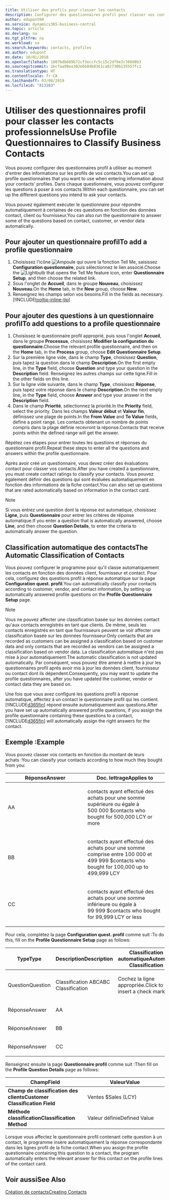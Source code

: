 ```yaml
---
title: Utiliser des profils pour classer les contacts
description: Configurer des questionnaires profil pour classer vos contacts professionnels
author: edupont04
ms.service: dynamics365-business-central
ms.topic: article
ms.devlang: na
ms.tgt_pltfrm: na
ms.workload: na
ms.search.keywords: contacts, profiles
ms.author: edupont
ms.date: 10/01/2018
ms.openlocfilehash: 1007bdb689b72cf3eccfc5c15c2df9e3c760d8b3
ms.sourcegitcommit: 1bcfaa99ea302e6b84b8361ca02730b135557fc1
ms.translationtype: HT
ms.contentlocale: fr-CA
ms.lasthandoff: 03/08/2019
ms.locfileid: "813283"
---
```

# <a name="use-profile-questionnaires-to-classify-business-contacts"></a><span data-ttu-id="e9b51-103">Utiliser des questionnaires profil pour classer les contacts professionnels</span><span class="sxs-lookup"><span data-stu-id="e9b51-103">Use Profile Questionnaires to Classify Business Contacts</span></span>
<span data-ttu-id="e9b51-104">Vous pouvez configurer des questionnaires profil à utiliser au moment d'entrer des informations sur les profils de vos contacts.</span><span class="sxs-lookup"><span data-stu-id="e9b51-104">You can set up profile questionnaires that you want to use when entering information about your contacts' profiles.</span></span> <span data-ttu-id="e9b51-105">Dans chaque questionnaire, vous pouvez configurer les questions à poser à vos contacts.</span><span class="sxs-lookup"><span data-stu-id="e9b51-105">Within each questionnaire, you can set up the different questions you intend to ask your contacts.</span></span>  

<span data-ttu-id="e9b51-106">Vous pouvez également exécuter le questionnaire pour répondre automatiquement à certaines de ces questions en fonction des données contact, client ou fournisseur.</span><span class="sxs-lookup"><span data-stu-id="e9b51-106">You can also run the questionnaire to answer some of the questions based on contact, customer, or vendor data automatically.</span></span>  

## <a name="to-add-a-profile-questionnaire"></a><span data-ttu-id="e9b51-107">Pour ajouter un questionnaire profil</span><span class="sxs-lookup"><span data-stu-id="e9b51-107">To add a profile questionnaire</span></span>
1.  <span data-ttu-id="e9b51-108">Choisissez l'icône ![Ampoule qui ouvre la fonction Tell Me](media/ui-search/search_small.png "Dites-moi ce que vous voulez faire"), saisissez **Configuration questionnaire**, puis sélectionnez le lien associé.</span><span class="sxs-lookup"><span data-stu-id="e9b51-108">Choose the ![Lightbulb that opens the Tell Me feature](media/ui-search/search_small.png "Tell me what you want to do") icon, enter **Questionnaire Setup**, and then choose the related link.</span></span>  
2.  <span data-ttu-id="e9b51-109">Sous l'onglet de **Accueil**, dans le groupe **Nouveau**, choisissez **Nouveau**.</span><span class="sxs-lookup"><span data-stu-id="e9b51-109">On the **Home** tab, in the **New** group, choose **New**.</span></span>  
3.  <span data-ttu-id="e9b51-110">Renseignez les champs selon vos besoins.</span><span class="sxs-lookup"><span data-stu-id="e9b51-110">Fill in the fields as necessary.</span></span> [!INCLUDE[tooltip-inline-tip](includes/tooltip-inline-tip_md.md)]  

## <a name="to-add-questions-to-a-profile-questionnaire"></a><span data-ttu-id="e9b51-111">Pour ajouter des questions à un questionnaire profil</span><span class="sxs-lookup"><span data-stu-id="e9b51-111">To add questions to a profile questionnaire</span></span>
1.  <span data-ttu-id="e9b51-112">Choisissez le questionnaire profil approprié, puis sous l'onglet **Accueil**, dans le groupe **Processus**, choisissez **Modifier la configuration du questionnaire**.</span><span class="sxs-lookup"><span data-stu-id="e9b51-112">Choose the relevant profile questionnaire, and then on the **Home** tab, in the **Process** group, choose **Edit Questionnaire Setup**.</span></span>  
2.  <span data-ttu-id="e9b51-113">Sur la première ligne vide, dans le champ **Type**, choisissez **Question**, puis tapez la question dans le champ **Description**.</span><span class="sxs-lookup"><span data-stu-id="e9b51-113">On the first empty line, in the **Type** field, choose **Question** and type your question in the **Description** field.</span></span> <span data-ttu-id="e9b51-114">Renseignez les autres champs sur cette ligne.</span><span class="sxs-lookup"><span data-stu-id="e9b51-114">Fill in the other fields on this line.</span></span>  
3.  <span data-ttu-id="e9b51-115">Sur la ligne vide suivante, dans le champ **Type**, choisissez **Réponse**, puis tapez votre réponse dans le champ **Description**.</span><span class="sxs-lookup"><span data-stu-id="e9b51-115">On the next empty line, in the **Type** field, choose **Answer** and type your answer in the **Description** field.</span></span>  
4.  <span data-ttu-id="e9b51-116">Dans le champ **Priorité**, sélectionnez la priorité.</span><span class="sxs-lookup"><span data-stu-id="e9b51-116">In the **Priority** field, select the priority.</span></span> <span data-ttu-id="e9b51-117">Dans les champs **Valeur début** et **Valeur fin**, définissez une plage de points.</span><span class="sxs-lookup"><span data-stu-id="e9b51-117">In the **From Value** and **To Value** fields, define a point range.</span></span> <span data-ttu-id="e9b51-118">Les contacts obtenant un nombre de points compris dans la plage définie recevront la réponse.</span><span class="sxs-lookup"><span data-stu-id="e9b51-118">Contacts that receive points within the defined range will get the answer.</span></span>  

<span data-ttu-id="e9b51-119">Répétez ces étapes pour entrer toutes les questions et réponses du questionnaire profil.</span><span class="sxs-lookup"><span data-stu-id="e9b51-119">Repeat these steps to enter all the questions and answers within the profile questionnaire.</span></span>

<span data-ttu-id="e9b51-120">Après avoir créé un questionnaire, vous devez créer des évaluations contact pour classer vos contacts.</span><span class="sxs-lookup"><span data-stu-id="e9b51-120">After you have created a questionnaire, you must create contact ratings to classify your contacts.</span></span> <span data-ttu-id="e9b51-121">Vous pouvez également définir des questions qui sont évaluées automatiquement en fonction des informations de la fiche contact.</span><span class="sxs-lookup"><span data-stu-id="e9b51-121">You can also set up questions that are rated automatically based on information in the contact card.</span></span>  

> [!NOTE]
> <span data-ttu-id="e9b51-122">Si vous entrez une question dont la réponse est automatique, choisissez <STRONG>Ligne</STRONG>, puis <STRONG>Questionnaire</STRONG> pour entrer les critères de réponse automatique.</span><span class="sxs-lookup"><span data-stu-id="e9b51-122">If you enter a question that is automatically answered, choose <STRONG>Line</STRONG>, and then choose <STRONG>Question Details</STRONG>, to enter the criteria to automatically answer the question.</span></span>

## <a name="the-automatic-classification-of-contacts"></a><span data-ttu-id="e9b51-123">Classification automatique des contacts</span><span class="sxs-lookup"><span data-stu-id="e9b51-123">The Automatic Classification of Contacts</span></span>
<span data-ttu-id="e9b51-124">Vous pouvez configurer le programme pour qu'il classe automatiquement les contacts en fonction des données client, fournisseur et contact. Pour cela, configurez des questions profil à réponse automatique sur la page **Configuration quest. profil**.</span><span class="sxs-lookup"><span data-stu-id="e9b51-124">You can automatically classify your contacts according to customer, vendor, and contact information, by setting up automatically answered profile questions on the **Profile Questionnaire Setup** page.</span></span>  

> [!NOTE]
> <span data-ttu-id="e9b51-125">Vous ne pouvez affecter une classification basée sur les données contact qu'aux contacts enregistrés en tant que clients. De même, seuls les contacts enregistrés en tant que fournisseurs peuvent se voir affecter une classification basée sur les données fournisseur.</span><span class="sxs-lookup"><span data-stu-id="e9b51-125">Only contacts that are recorded as customers can be assigned a classification based on customer data and only contacts that are recorded as vendors can be assigned a classification based on vendor data.</span></span> <span data-ttu-id="e9b51-126">La classification automatique n'est pas mise à jour automatiquement.</span><span class="sxs-lookup"><span data-stu-id="e9b51-126">The automatic classification is not updated automatically.</span></span> <span data-ttu-id="e9b51-127">Par conséquent, vous pouvez être amené à mettre à jour les questionnaires profil après avoir mis à jour les données client, fournisseur ou contact dont ils dépendent.</span><span class="sxs-lookup"><span data-stu-id="e9b51-127">Consequently, you may want to update the profile questionnaires, after you have updated the customer, vendor or contact data they are based on.</span></span>  

<span data-ttu-id="e9b51-128">Une fois que vous avez configuré les questions profil à réponse automatique, affectez à un contact le questionnaire profil qui les contient. [!INCLUDE[d365fin](includes/d365fin_md.md)] répond ensuite automatiquement aux questions.</span><span class="sxs-lookup"><span data-stu-id="e9b51-128">After you have set up automatically answered profile questions, if you assign the profile questionnaire containing these questions to a contact, [!INCLUDE[d365fin](includes/d365fin_md.md)] will automatically assign the right answers for the contact.</span></span>  

## <a name="example"></a><span data-ttu-id="e9b51-129">Exemple :</span><span class="sxs-lookup"><span data-stu-id="e9b51-129">Example</span></span>
<span data-ttu-id="e9b51-130">Vous pouvez classer vos contacts en fonction du montant de leurs achats :</span><span class="sxs-lookup"><span data-stu-id="e9b51-130">You can classify your contacts according to how much they bought from you:</span></span>

<table>
<colgroup>
<col style="width: 50%" />
<col style="width: 50%" />
</colgroup>
<thead>
<tr class="header">
<th><span data-ttu-id="e9b51-131"><strong>Réponse</strong></span><span class="sxs-lookup"><span data-stu-id="e9b51-131"><strong>Answer</strong></span></span></th>
<th><span data-ttu-id="e9b51-132"><strong>Doc. lettrage</strong></span><span class="sxs-lookup"><span data-stu-id="e9b51-132"><strong>Applies to</strong></span></span></th>
</tr>
</thead>
<tbody>
<tr class="odd">
<td><p><span data-ttu-id="e9b51-133">A</span><span class="sxs-lookup"><span data-stu-id="e9b51-133">A</span></span></p></td>
<td><p><span data-ttu-id="e9b51-134">contacts ayant effectué des achats pour une somme supérieure ou égale à 500 000 $</span><span class="sxs-lookup"><span data-stu-id="e9b51-134">contacts who bought for 500,000 LCY or more</span></span></p></td>
</tr>
<tr class="even">
<td><p><span data-ttu-id="e9b51-135">B</span><span class="sxs-lookup"><span data-stu-id="e9b51-135">B</span></span></p></td>
<td><p><span data-ttu-id="e9b51-136">contacts ayant effectué des achats pour une somme comprise entre 100 000 et 499 999 $</span><span class="sxs-lookup"><span data-stu-id="e9b51-136">contacts who bought for 100,000 up to 499,999 LCY</span></span></p></td>
</tr>
<tr class="odd">
<td><p><span data-ttu-id="e9b51-137">C</span><span class="sxs-lookup"><span data-stu-id="e9b51-137">C</span></span></p></td>
<td><p><span data-ttu-id="e9b51-138">contacts ayant effectué des achats pour une somme inférieure ou égale à 99 999 $</span><span class="sxs-lookup"><span data-stu-id="e9b51-138">contacts who bought for 99,999 LCY or less</span></span></p></td>
</tr>
</tbody>
</table>

<span data-ttu-id="e9b51-139">Pour cela, complétez la page **Configuration quest. profil** comme suit :</span><span class="sxs-lookup"><span data-stu-id="e9b51-139">To do this, fill on the **Profile Questionnaire Setup** page as follows:</span></span>


<table>
<colgroup>
<col style="width: 20%" />
<col style="width: 20%" />
<col style="width: 20%" />
<col style="width: 20%" />
<col style="width: 20%" />
</colgroup>
<thead>
<tr class="header">
<th><span data-ttu-id="e9b51-140"><strong>Type</strong></span><span class="sxs-lookup"><span data-stu-id="e9b51-140"><strong>Type</strong></span></span></th>
<th><span data-ttu-id="e9b51-141"><strong>Description</strong></span><span class="sxs-lookup"><span data-stu-id="e9b51-141"><strong>Description</strong></span></span></th>
<th><span data-ttu-id="e9b51-142"><strong>Classification automatique</strong></span><span class="sxs-lookup"><span data-stu-id="e9b51-142"><strong>Automatic Classification</strong></span></span></th>
<th><span data-ttu-id="e9b51-143"><strong>Valeur début</strong></span><span class="sxs-lookup"><span data-stu-id="e9b51-143"><strong>From Value</strong></span></span></th>
<th><span data-ttu-id="e9b51-144"><strong>Valeur fin</strong></span><span class="sxs-lookup"><span data-stu-id="e9b51-144"><strong>To Value</strong></span></span></th>
</tr>
</thead>
<tbody>
<tr class="odd">
<td><p><span data-ttu-id="e9b51-145">Question</span><span class="sxs-lookup"><span data-stu-id="e9b51-145">Question</span></span></p></td>
<td><p><span data-ttu-id="e9b51-146">Classification ABC</span><span class="sxs-lookup"><span data-stu-id="e9b51-146">ABC Classification</span></span></p></td>
<td><p><span data-ttu-id="e9b51-147">Cochez la ligne appropriée.</span><span class="sxs-lookup"><span data-stu-id="e9b51-147">Click to insert a check mark</span></span></p></td>
<td><p> </p></td>
<td><p> </p></td>
</tr>
<tr class="even">
<td><p><span data-ttu-id="e9b51-148">Réponse</span><span class="sxs-lookup"><span data-stu-id="e9b51-148">Answer</span></span></p></td>
<td><p><span data-ttu-id="e9b51-149">A</span><span class="sxs-lookup"><span data-stu-id="e9b51-149">A</span></span></p></td>
<td><p> </p></td>
<td><p><span data-ttu-id="e9b51-150">500,000</span><span class="sxs-lookup"><span data-stu-id="e9b51-150">500,000</span></span></p></td>
<td><p> </p></td>
</tr>
<tr class="odd">
<td><p><span data-ttu-id="e9b51-151">Réponse</span><span class="sxs-lookup"><span data-stu-id="e9b51-151">Answer</span></span></p></td>
<td><p><span data-ttu-id="e9b51-152">B</span><span class="sxs-lookup"><span data-stu-id="e9b51-152">B</span></span></p></td>
<td><p> </p></td>
<td><p><span data-ttu-id="e9b51-153">100,000</span><span class="sxs-lookup"><span data-stu-id="e9b51-153">100,000</span></span></p></td>
<td><p><span data-ttu-id="e9b51-154">499,999</span><span class="sxs-lookup"><span data-stu-id="e9b51-154">499,999</span></span></p></td>
</tr>
<tr class="even">
<td><p><span data-ttu-id="e9b51-155">Réponse</span><span class="sxs-lookup"><span data-stu-id="e9b51-155">Answer</span></span></p></td>
<td><p><span data-ttu-id="e9b51-156">C</span><span class="sxs-lookup"><span data-stu-id="e9b51-156">C</span></span></p></td>
<td><p> </p></td>
<td><p> </p></td>
<td><p><span data-ttu-id="e9b51-157">99,999</span><span class="sxs-lookup"><span data-stu-id="e9b51-157">99,999</span></span></p></td>
</tr>
</tbody>
</table>

<span data-ttu-id="e9b51-158">Renseignez ensuite la page **Questionnaire profil** comme suit :</span><span class="sxs-lookup"><span data-stu-id="e9b51-158">Then fill on the **Profile Question Details** page as follows:</span></span>
<table>
<colgroup>
<col style="width: 50%" />
<col style="width: 50%" />
</colgroup>
<thead>
<tr class="header">
<th><span data-ttu-id="e9b51-159"><strong>Champ</strong></span><span class="sxs-lookup"><span data-stu-id="e9b51-159"><strong>Field</strong></span></span></th>
<th><span data-ttu-id="e9b51-160"><strong>Valeur</strong></span><span class="sxs-lookup"><span data-stu-id="e9b51-160"><strong>Value</strong></span></span></th>
</tr>
</thead>
<tbody>
<tr>
<td><span data-ttu-id="e9b51-161"><strong>Champ de classification des clients</strong></span><span class="sxs-lookup"><span data-stu-id="e9b51-161"><strong>Customer Classification Field</strong></span></span></td>
<td><span data-ttu-id="e9b51-162"><emphasis>Ventes $</emphasis></span><span class="sxs-lookup"><span data-stu-id="e9b51-162"><emphasis>Sales (LCY)</emphasis></span></span></td>
</tr>
<tr>
<td><span data-ttu-id="e9b51-163"><strong>Méthode classification</strong></span><span class="sxs-lookup"><span data-stu-id="e9b51-163"><strong>Classification Method</strong></span></span></td>
<td><span data-ttu-id="e9b51-164"><emphasis>Valeur définie</emphasis></span><span class="sxs-lookup"><span data-stu-id="e9b51-164"><emphasis>Defined Value</emphasis></span></span></td>
</tr>
</tbody>
</table>

<span data-ttu-id="e9b51-165">Lorsque vous affectez le questionnaire profil contenant cette question à un contact, le programme insère automatiquement la réponse correspondante dans les lignes profil de la fiche contact.</span><span class="sxs-lookup"><span data-stu-id="e9b51-165">When you assign the profile questionnaire containing this question to a contact, the program automatically enters the relevant answer for this contact on the profile lines of the contact card.</span></span>

## <a name="see-also"></a><span data-ttu-id="e9b51-166">Voir aussi</span><span class="sxs-lookup"><span data-stu-id="e9b51-166">See Also</span></span>
[<span data-ttu-id="e9b51-167">Création de contacts</span><span class="sxs-lookup"><span data-stu-id="e9b51-167">Creating Contacts</span></span>](marketing-create-contact-companies.md)  
